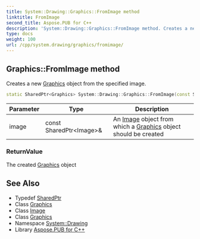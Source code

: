 ```yaml
---
title: System::Drawing::Graphics::FromImage method
linktitle: FromImage
second_title: Aspose.PUB for C++
description: 'System::Drawing::Graphics::FromImage method. Creates a new Graphics object from the specified image in C++.'
type: docs
weight: 100
url: /cpp/system.drawing/graphics/fromimage/
---
```

## Graphics::FromImage method


Creates a new [Graphics](../) object from the specified image.

```cpp
static SharedPtr<Graphics> System::Drawing::Graphics::FromImage(const SharedPtr<Image> &image)
```


| Parameter | Type | Description |
| --- | --- | --- |
| image | const SharedPtr\<Image\>\& | An [Image](../../image/) object from which a [Graphics](../) object should be created |

### ReturnValue

The created [Graphics](../) object

## See Also

* Typedef [SharedPtr](../../../system/sharedptr/)
* Class [Graphics](../)
* Class [Image](../../image/)
* Class [Graphics](../)
* Namespace [System::Drawing](../../)
* Library [Aspose.PUB for C++](../../../)
